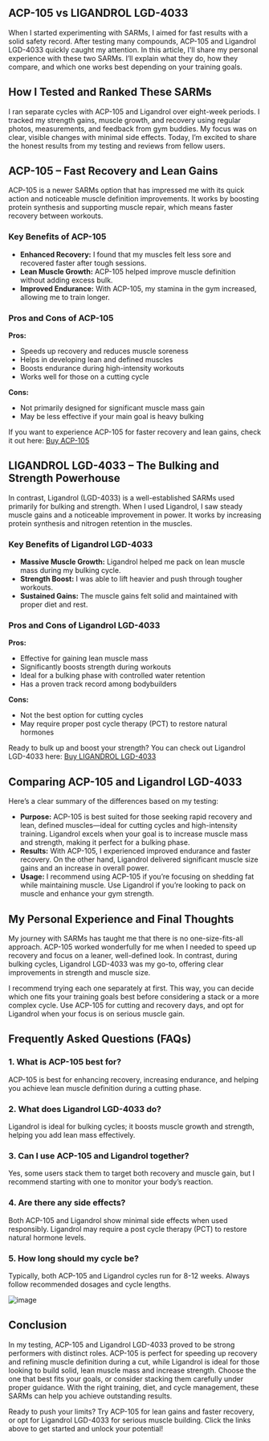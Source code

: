 <article>
  <h1>ACP-105 vs LIGANDROL LGD-4033</h1>
  <p>
    When I started experimenting with SARMs, I aimed for fast results with a solid safety record. After testing many compounds, ACP-105 and Ligandrol LGD-4033 quickly caught my attention. In this article, I'll share my personal experience with these two SARMs. I’ll explain what they do, how they compare, and which one works best depending on your training goals.
  </p>
  
  <h2>How I Tested and Ranked These SARMs</h2>
  <p>
    I ran separate cycles with ACP-105 and Ligandrol over eight-week periods. I tracked my strength gains, muscle growth, and recovery using regular photos, measurements, and feedback from gym buddies. My focus was on clear, visible changes with minimal side effects. Today, I’m excited to share the honest results from my testing and reviews from fellow users.
  </p>
  
  <h2>ACP-105 – Fast Recovery and Lean Gains</h2>
  <p>
    ACP-105 is a newer SARMs option that has impressed me with its quick action and noticeable muscle definition improvements. It works by boosting protein synthesis and supporting muscle repair, which means faster recovery between workouts.
  </p>
  
  <h3>Key Benefits of ACP-105</h3>
  <ul>
    <li><strong>Enhanced Recovery:</strong> I found that my muscles felt less sore and recovered faster after tough sessions.</li>
    <li><strong>Lean Muscle Growth:</strong> ACP-105 helped improve muscle definition without adding excess bulk.</li>
    <li><strong>Improved Endurance:</strong> With ACP-105, my stamina in the gym increased, allowing me to train longer.</li>
  </ul>
  
  <h3>Pros and Cons of ACP-105</h3>
  <p><strong>Pros:</strong></p>
  <ul>
    <li>Speeds up recovery and reduces muscle soreness</li>
    <li>Helps in developing lean and defined muscles</li>
    <li>Boosts endurance during high-intensity workouts</li>
    <li>Works well for those on a cutting cycle</li>
  </ul>
  <p><strong>Cons:</strong></p>
  <ul>
    <li>Not primarily designed for significant muscle mass gain</li>
    <li>May be less effective if your main goal is heavy bulking</li>
  </ul>
  
  <p>
    If you want to experience ACP-105 for faster recovery and lean gains, check it out here:
    <a href="https://www.chemyo.com/product/acp-105-solution/?campaign=github&ref=166" target="_blank" rel="nofollow">Buy ACP-105</a>
  </p>
  
  <h2>LIGANDROL LGD-4033 – The Bulking and Strength Powerhouse</h2>
  <p>
    In contrast, Ligandrol (LGD-4033) is a well-established SARMs used primarily for bulking and strength. When I used Ligandrol, I saw steady muscle gains and a noticeable improvement in power. It works by increasing protein synthesis and nitrogen retention in the muscles.
  </p>
  
  <h3>Key Benefits of Ligandrol LGD-4033</h3>
  <ul>
    <li><strong>Massive Muscle Growth:</strong> Ligandrol helped me pack on lean muscle mass during my bulking cycle.</li>
    <li><strong>Strength Boost:</strong> I was able to lift heavier and push through tougher workouts.</li>
    <li><strong>Sustained Gains:</strong> The muscle gains felt solid and maintained with proper diet and rest.</li>
  </ul>
  
  <h3>Pros and Cons of Ligandrol LGD-4033</h3>
  <p><strong>Pros:</strong></p>
  <ul>
    <li>Effective for gaining lean muscle mass</li>
    <li>Significantly boosts strength during workouts</li>
    <li>Ideal for a bulking phase with controlled water retention</li>
    <li>Has a proven track record among bodybuilders</li>
  </ul>
  <p><strong>Cons:</strong></p>
  <ul>
    <li>Not the best option for cutting cycles</li>
    <li>May require proper post cycle therapy (PCT) to restore natural hormones</li>
  </ul>
  
  <p>
    Ready to bulk up and boost your strength? You can check out Ligandrol LGD-4033 here:
    <a href="https://www.wb22trk.com/cmp/MJH8GQ/4G6N97/?source_id=github" target="_blank" rel="nofollow">Buy LIGANDROL LGD-4033</a>
  </p>
  
  <h2>Comparing ACP-105 and Ligandrol LGD-4033</h2>
  <p>
    Here’s a clear summary of the differences based on my testing:
  </p>
  <ul>
    <li><strong>Purpose:</strong> ACP-105 is best suited for those seeking rapid recovery and lean, defined muscles—ideal for cutting cycles and high-intensity training. Ligandrol excels when your goal is to increase muscle mass and strength, making it perfect for a bulking phase.</li>
    <li><strong>Results:</strong> With ACP-105, I experienced improved endurance and faster recovery. On the other hand, Ligandrol delivered significant muscle size gains and an increase in overall power.</li>
    <li><strong>Usage:</strong> I recommend using ACP-105 if you’re focusing on shedding fat while maintaining muscle. Use Ligandrol if you’re looking to pack on muscle and enhance your gym strength.</li>
  </ul>
  
  <h2>My Personal Experience and Final Thoughts</h2>
  <p>
    My journey with SARMs has taught me that there is no one-size-fits-all approach. ACP-105 worked wonderfully for me when I needed to speed up recovery and focus on a leaner, well-defined look. In contrast, during bulking cycles, Ligandrol LGD-4033 was my go-to, offering clear improvements in strength and muscle size.
  </p>
  <p>
    I recommend trying each one separately at first. This way, you can decide which one fits your training goals best before considering a stack or a more complex cycle. Use ACP-105 for cutting and recovery days, and opt for Ligandrol when your focus is on serious muscle gain.
  </p>
  
  <h2>Frequently Asked Questions (FAQs)</h2>
  <h3>1. What is ACP-105 best for?</h3>
  <p>
    ACP-105 is best for enhancing recovery, increasing endurance, and helping you achieve lean muscle definition during a cutting phase.
  </p>
  
  <h3>2. What does Ligandrol LGD-4033 do?</h3>
  <p>
    Ligandrol is ideal for bulking cycles; it boosts muscle growth and strength, helping you add lean mass effectively.
  </p>
  
  <h3>3. Can I use ACP-105 and Ligandrol together?</h3>
  <p>
    Yes, some users stack them to target both recovery and muscle gain, but I recommend starting with one to monitor your body’s reaction.
  </p>
  
  <h3>4. Are there any side effects?</h3>
  <p>
    Both ACP-105 and Ligandrol show minimal side effects when used responsibly. Ligandrol may require a post cycle therapy (PCT) to restore natural hormone levels.
  </p>
  
  <h3>5. How long should my cycle be?</h3>
  <p>
    Typically, both ACP-105 and Ligandrol cycles run for 8-12 weeks. Always follow recommended dosages and cycle lengths.
  </p>

![image](https://github.com/user-attachments/assets/4e821691-9118-4fe7-b91a-3d4c72d6b8ce)

  <h2>Conclusion</h2>
  <p>
    In my testing, ACP-105 and Ligandrol LGD-4033 proved to be strong performers with distinct roles. ACP-105 is perfect for speeding up recovery and refining muscle definition during a cut, while Ligandrol is ideal for those looking to build solid, lean muscle mass and increase strength. Choose the one that best fits your goals, or consider stacking them carefully under proper guidance. With the right training, diet, and cycle management, these SARMs can help you achieve outstanding results.
  </p>
  
  <p>
    Ready to push your limits? Try ACP-105 for lean gains and faster recovery, or opt for Ligandrol LGD-4033 for serious muscle building. Click the links above to get started and unlock your potential!
  </p>
</article>
